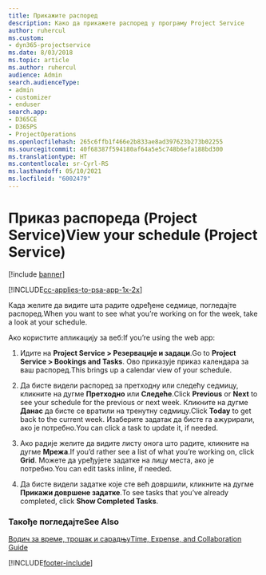 ```yaml
---
title: Прикажите распоред
description: Како да прикажете распоред у програму Project Service
author: ruhercul
ms.custom:
- dyn365-projectservice
ms.date: 8/03/2018
ms.topic: article
ms.author: ruhercul
audience: Admin
search.audienceType:
- admin
- customizer
- enduser
search.app:
- D365CE
- D365PS
- ProjectOperations
ms.openlocfilehash: 265c6ffb1f466e2b833ae8ad397623b273b02255
ms.sourcegitcommit: 40f68387f594180af64a5e5c748b6efa188bd300
ms.translationtype: HT
ms.contentlocale: sr-Cyrl-RS
ms.lasthandoff: 05/10/2021
ms.locfileid: "6002479"
---
```

# <a name="view-your-schedule-project-service"></a><span data-ttu-id="60a0c-103">Приказ распореда (Project Service)</span><span class="sxs-lookup"><span data-stu-id="60a0c-103">View your schedule (Project Service)</span></span>

[!include [banner](../includes/psa-now-project-operations.md)]

[!INCLUDE[cc-applies-to-psa-app-1x-2x](../includes/cc-applies-to-psa-app-1x-2x.md)]

<span data-ttu-id="60a0c-104">Када желите да видите шта радите одређене седмице, погледајте распоред.</span><span class="sxs-lookup"><span data-stu-id="60a0c-104">When you want to see what you’re working on for the week, take a look at your schedule.</span></span>  
  
 <span data-ttu-id="60a0c-105">Ако користите апликацију за веб:</span><span class="sxs-lookup"><span data-stu-id="60a0c-105">If you’re using the web app:</span></span>  
  
1.  <span data-ttu-id="60a0c-106">Идите на **Project Service > Резервације и задаци**.</span><span class="sxs-lookup"><span data-stu-id="60a0c-106">Go to **Project Service > Bookings and Tasks**.</span></span> <span data-ttu-id="60a0c-107">Ово приказује приказ календара за ваш распоред.</span><span class="sxs-lookup"><span data-stu-id="60a0c-107">This brings up a calendar view of your schedule.</span></span>  
  
2.  <span data-ttu-id="60a0c-108">Да бисте видели распоред за претходну или следећу седмицу, кликните на дугме **Претходно** или **Следеће**.</span><span class="sxs-lookup"><span data-stu-id="60a0c-108">Click **Previous** or **Next** to see your schedule for the previous or next week.</span></span> <span data-ttu-id="60a0c-109">Кликните на дугме **Данас** да бисте се вратили на тренутну седмицу.</span><span class="sxs-lookup"><span data-stu-id="60a0c-109">Click **Today** to get back to the current week.</span></span> <span data-ttu-id="60a0c-110">Изаберите задатак да бисте га ажурирали, ако је потребно.</span><span class="sxs-lookup"><span data-stu-id="60a0c-110">You can click a task to update it, if needed.</span></span>  
  
3.  <span data-ttu-id="60a0c-111">Ако радије желите да видите листу онога што радите, кликните на дугме **Мрежа**.</span><span class="sxs-lookup"><span data-stu-id="60a0c-111">If you’d rather see a list of what you’re working on, click **Grid**.</span></span> <span data-ttu-id="60a0c-112">Можете да уређујете задатке на лицу места, ако је потребно.</span><span class="sxs-lookup"><span data-stu-id="60a0c-112">You can edit tasks inline, if needed.</span></span>  
  
4.  <span data-ttu-id="60a0c-113">Да бисте видели задатке које сте већ довршили, кликните на дугме **Прикажи довршене задатке**.</span><span class="sxs-lookup"><span data-stu-id="60a0c-113">To see tasks that you’ve already completed, click **Show Completed Tasks**.</span></span>  
  
### <a name="see-also"></a><span data-ttu-id="60a0c-114">Такође погледајте</span><span class="sxs-lookup"><span data-stu-id="60a0c-114">See Also</span></span>  
 [<span data-ttu-id="60a0c-115">Водич за време, трошак и сарадњу</span><span class="sxs-lookup"><span data-stu-id="60a0c-115">Time, Expense, and Collaboration Guide</span></span>](../psa/time-expense-collaboration-guide.md)


[!INCLUDE[footer-include](../includes/footer-banner.md)]
